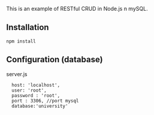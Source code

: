 This is an example of RESTful CRUD in Node.js n mySQL.

## Installation

    npm install

## Configuration (database)
server.js

      host: 'localhost',
      user: 'root',
      password : 'root',
      port : 3306, //port mysql
      database:'university'	
